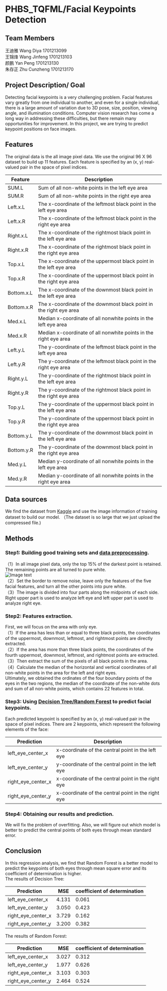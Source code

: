 # PHBS_TQFML/Facial Keypoints Detection
## Team Members
王迪雅  Wang Diya  1701213099 <br>
王锦烽  Wang Jinfeng  1701213103 <br>
颜鹏  Yan Peng  1701213130 <br>
朱存正  Zhu Cunzheng  1701213170 <br>
## Project Description/ Goal
Detecting facial keypoints is a very challenging problem. Facial features vary greatly from one individual to another, and even for a single individual, there is a large amount of variation due to 3D pose, size, position, viewing angle, and illumination conditions. Computer vision research has come a long way in addressing these difficulties, but there remain many opportunities for improvement. In this project, we are trying to predict keypoint positions on face images. <br>
## Features
The original data is the all image pixel data. We use the original 96 X 96 dataset to build up 11 features. Each feature is specified by an (x, y) real-valued pair in the space of pixel indices.

Feature |Description
-------|---------
SUM.L	|Sum of all non-white points in the left eye area
SUM.R	|Sum of all non-white points in the right eye area
Left.x.L |The x-coordinate of the leftmost black point in the left eye area
Left.x.R	|The x-coordinate of the leftmost black point in the right eye area
Right.x.L	|The x-coordinate of the rightmost black point in the left eye area
Right.x.R	|The x-coordinate of the rightmost black point in the right eye area
Top.x.L	|The x-coordinate of the uppermost black point in the left eye area
Top.x.R	|The x-coordinate of the uppermost black point in the right eye area
Bottom.x.L	|The x-coordinate of the downmost black point in the left eye area
Bottom.x.R	|The x-coordinate of the downmost black point in the right eye area
Med.x.L	|Median x-coordinate of all nonwhite points in the left eye area
Med.x.R	|Median x-coordinate of all nonwhite points in the right eye area
Left.y.L	|The y-coordinate of the leftmost black point in the left eye area
Left.y.R	|The y-coordinate of the leftmost black point in the right eye area
Right.y.L	|The y-coordinate of the rightmost black point in the left eye area
Right.y.R	|The y-coordinate of the rightmost black point in the right eye area
Top.y.L	|The y-coordinate of the uppermost black point in the left eye area
Top.y.R	|The y-coordinate of the uppermost black point in the right eye area
Bottom.y.L	|The y-coordinate of the downmost black point in the left eye area
Bottom.y.R	|The y-coordinate of the downmost black point in the right eye area
Med.y.L	|Median y-coordinate of all nonwhite points in the left eye area
Med.y.R	|Median y-coordinate of all nonwhite points in the right eye area

## Data sources
We find the dataset from [Kaggle](https://www.kaggle.com/c/facial-keypoint-detection/data) and use the image information of training dataset to build our model. （The dataset is so large that we just upload the compressed file.)


## Methods
### Step1: Building good training sets and [data preprocessing](https://github.com/diyawang/PHBS_TQFML/blob/master/Project/Data_preprocessing.ipynb).<br>
（1）In all image pixel data, only the top 15% of the darkest point is retained. The remaining points are all turned to pure white.<br>
![Image text](PHBS_TQFML/Project/data1.png)
<br>
（2）Set the border to remove noise, leave only the features of the five facial features, and turn all the other points into pure white.<br>
（3）The image is divided into four parts along the midpoints of each side. Right upper part is used to analyze left eye and left upper part is used to analyze right eye.<br>
### Step2: Features extraction.<br> 
First, we will focus on the area with only eye.<br>
（1）If the area has less than or equal to three black points, the coordinates of the uppermost, downmost, leftmost, and rightmost points are directly extracted.<br>
（2）If the area has more than three black points, the coordinates of the fourth uppermost, downmost, leftmost, and rightmost points are extracted.<br>
（3）Then extract the sum of the pixels of all black points in the area.<br>
（4）Calculate the median of the horizontal and vertical coordinates of all non-white points in the area for the left and right eyes.<br>
Ultimately, we obtained the ordinates of the four boundary points of the eyes in the two regions, the median of the coordinate of the non-white dots and sum of all non-white points, which contains 22 features in total.<br>
### Step3: Using [Decision Tree/Random Forest](https://github.com/diyawang/PHBS_TQFML/blob/master/Project/analysis.ipynb) to predict facial keypoints.<br> 
Each predicted keypoint is specified by an (x, y) real-valued pair in the space of pixel indices. There are 2 keypoints, which represent the following elements of the face:

Prediction | Description
-------------------|------------------------
left_eye_center_x | x-coordinate of the central point in the left eye
left_eye_center_y | y-coordinate of the central point in the left eye
right_eye_center_x | x-coordinate of the central point in the right eye
right_eye_center_y | x-coordinate of the central point in the right eye


### Step4: Obtaining our results and prediction.<br> 
We will fix the problem of overfitting. Also, we will figure out which model is better to predict the central points of both eyes through mean standard error.

## Conclusion
In this regression analysis, we find that Random Forest is a better model to predict the keypoints of both eyes through mean square error and its coefficient of determination is higher. <br>
The results of Decision Tree:<br>

Prediction | MSE | coefficient of determination
--------|------|-----
left_eye_center_x | 4.131 | 0.061
left_eye_center_y | 3.050 | 0.423
right_eye_center_x | 3.729 | 0.162
right_eye_center_y | 3.200 | 0.382

The results of Random Forest:<br>

Prediction | MSE | coefficient of determination
--------|------|-----
left_eye_center_x | 3.027 | 0.312
left_eye_center_y | 1.977 | 0.626
right_eye_center_x | 3.103 | 0.303
right_eye_center_y | 2.464 | 0.524

